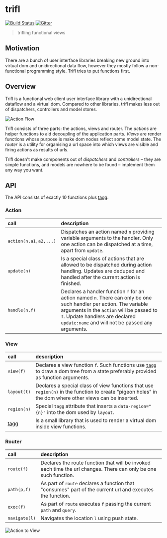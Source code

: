 trifl
=====

[![Build Status](https://travis-ci.org/algesten/trifl.svg)](https://travis-ci.org/algesten/trifl) [![Gitter](https://d378bf3rn661mp.cloudfront.net/gitter.svg)](https://gitter.im/algesten/trifl)

> trifling functional views

Motivation
----------

There are a bunch of user interface libraries breaking new ground into
virtual dom and unidirectional data flow, however they mostly follow a
non-functional programming style. Trifl tries to put functions first.

Overview
--------

Trifl is a functional web client user interface library with a
unidirectional dataflow and a virtual dom. Compared to other
libraries, trifl makes less out of dispatchers, controllers and model
stores.

![Action Flow](https://algesten.github.io/trifl/assets/trifl-flow.svg)

Trifl consists of three parts: the actions, views and router. The
*actions* are helper functions to aid decoupling of the application
parts. *Views* are render functions whose purpose is make dom nodes
reflect some model state. The *router* is a utility for organising a
url space into which views are visible and firing actions as results
of urls.

Trifl doesn't make components out of *dispatchers* and *controllers* –
they are simple functions, and models are nowhere to be found –
implement them any way you want.

API
---

The API consists of exactly 10 functions plus [tagg][tagg].

### Action

call                   | description
:----------------------|:-------------
`action(n,a1,a2,...)`  | Dispatches an action named `n` providing variable arguments to the handler. Only one action can be dispatched at a time, apart from `update`.
`update(n)`            | Is a special class of actions that are allowed to be dispatched during action handling. Updates are deduped and handled after the current action is finished.
`handle(n,f)`          | Declares a handler function `f` for an action named `n`. There can only be one such handler per action. The variable arguments in the `action` will be passed to `f`. Update handlers are declared `update:name` and will not be passed any arguments.

### View

call                   | description
:----------------------|:-------------
`view(f)`              | Declares a view function `f`. Such functions use [`tagg`][tagg] to draw a dom tree from a state preferably provided as function arguments.
`layout(t)`            | Declares a special class of view functions that use `region(n)` in the function to create "pigeon holes" in the dom where other views can be inserted.
`region(n)`            | Special `tagg` attribute that inserts a `data-region="{n}"` into the dom used by `layout`.
[tagg][tagg]           | Is a small library that is used to render a virtual dom inside view functions.

### Router

call                   | description
:----------------------|:-------------
`route(f)`             | Declares the route function that will be invoked each time the url changes. There can only be one such function.
`path(p,f)`            | As part of `route` declares a function that "consumes" part of the current url and executes the function.
`exec(f)`              | As part of `route` executes `f` passing the current `path` and `query`.
`navigate(l)`          | Navigates the location `l` using push state.

![Action to View](https://algesten.github.io/trifl/assets/trifl-action2view.svg)

[tagg]: https://github.com/algesten/tagg
